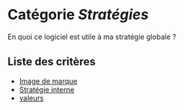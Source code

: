 # Catégorie *Stratégies*

En quoi ce logiciel est utile à ma stratégie globale ?

## Liste des critères

- [Image de marque](./branding.md)
- [Stratégie interne](./strategy-alignment.md)
- [valeurs](./values.md)